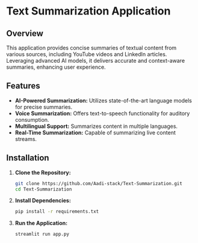 # Text Summarization Application

## Overview

This application provides concise summaries of textual content from various sources, including YouTube videos and LinkedIn articles. Leveraging advanced AI models, it delivers accurate and context-aware summaries, enhancing user experience.

## Features

- **AI-Powered Summarization:** Utilizes state-of-the-art language models for precise summaries.
- **Voice Summarization:** Offers text-to-speech functionality for auditory consumption.
- **Multilingual Support:** Summarizes content in multiple languages.
- **Real-Time Summarization:** Capable of summarizing live content streams.

## Installation

1. **Clone the Repository:**
   ```bash
   git clone https://github.com/Aadi-stack/Text-Summarization.git
   cd Text-Summarization
   
2. **Install Dependencies:**
   ```bash
   pip install -r requirements.txt

3. **Run the Application:**
   ```bash
   streamlit run app.py


